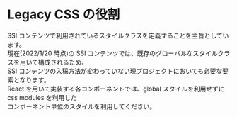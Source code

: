 # Legacy CSS の役割

SSI コンテンツで利用されているスタイルクラスを定義することを主旨としています。\
現在(2022/1/20 時点)の SSI コンテンツでは、既存のグローバルなスタイルクラスを用いて構成されるため、\
SSI コンテンツの入稿方法が変わっていない現プロジェクトにおいても必要な要素となります。\
React を用いて実装する各コンポーネントでは、global スタイルを利用せずに css modules を利用した\
コンポーネント単位のスタイルを利用してください。
